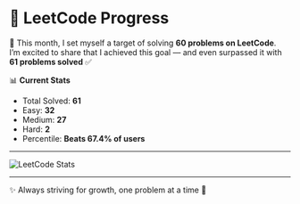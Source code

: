 # 🚀 LeetCode Progress

🌟 This month, I set myself a target of solving **60 problems on LeetCode**.  
I’m excited to share that I achieved this goal — and even surpassed it with **61 problems solved** ✅  

📊 **Current Stats**  
- Total Solved: **61**  
- Easy: **32**  
- Medium: **27**  
- Hard: **2**  
- Percentile: **Beats 67.4% of users**

---

![LeetCode Stats](https://leetcard.jacoblin.cool/hyxk412lG6?theme=dark&font=JetBrains%20Mono)


---

✨ Always striving for growth, one problem at a time 🚀
